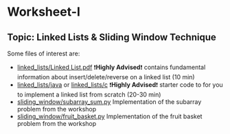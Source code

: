 # Worksheet-I
## Topic: Linked Lists & Sliding Window Technique
Some files of interest are:<br>
* <a href="https://github.com/ThetaTauSBU/Worksheet-I/blob/master/linked_lists/Linked%20Lists.pdf">linked_lists/Linked List.pdf</a> ❗**Highly Advised**❗ contains fundamental information about insert/delete/reverse on a linked list (10 min)
* <a href="https://github.com/ThetaTauSBU/Worksheet-I/tree/master/linked_lists/java">linked_lists/java</a> or <a href="https://github.com/ThetaTauSBU/Worksheet-I/tree/master/linked_lists/c">linked_lists/c</a> ❗**Highly Advised**❗ starter code to for you to implement a linked list from scratch (20-30 min)
* <a href="https://github.com/ThetaTauSBU/Worksheet-I/blob/master/sliding_window/subarray_sum.py">sliding_window/subarray_sum.py</a> Implementation of the subarray problem from the workshop
* <a href="https://github.com/ThetaTauSBU/Worksheet-I/blob/master/sliding_window/fruit_basket.py">sliding_window/fruit_basket.py</a> Implementation of the fruit basket problem from the workshop
